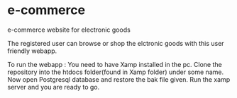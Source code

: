 # e-commerce
e-commerce website for electronic goods 

The registered user can browse or shop the elctronic goods with this user friendly webapp.

To run the webapp :
You need to have Xamp installed in the pc.
Clone the repository into the htdocs folder(found in Xamp folder) under some name.
Now open Postgresql database and restore the bak file given.
Run the xamp server and you are ready to go.
